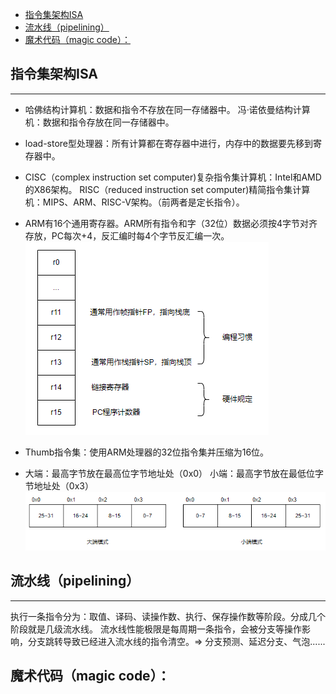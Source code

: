 <!-- @import "[TOC]" {cmd="toc" depthFrom=1 depthTo=6 orderedList=false} -->

<!-- code_chunk_output -->

- [指令集架构ISA](#指令集架构isa)
- [流水线（pipelining）](#流水线pipelining)
- [魔术代码（magic code）：](#魔术代码magic-code)

<!-- /code_chunk_output -->


## 指令集架构ISA
----

- 哈佛结构计算机：数据和指令不存放在同一存储器中。
    冯·诺依曼结构计算机：数据和指令存放在同一存储器中。

- load-store型处理器：所有计算都在寄存器中进行，内存中的数据要先移到寄存器中。

- CISC（complex instruction set computer)复杂指令集计算机：Intel和AMD的X86架构。
    RISC（reduced instruction set computer)精简指令集计算机：MIPS、ARM、RISC-V架构。（前两者是定长指令）。

- ARM有16个通用寄存器。ARM所有指令和字（32位）数据必须按4字节对齐存放，PC每次+4，反汇编时每4个字节反汇编一次。
![ARM通用寄存器](pic/ARM%E9%80%9A%E7%94%A8%E5%AF%84%E5%AD%98%E5%99%A8.png)

- Thumb指令集：使用ARM处理器的32位指令集并压缩为16位。

- 大端：最高字节放在最高位字节地址处（0x0）
    小端：最高字节放在最低位字节地址处（0x3）
![大端小端](pic/%E5%A4%A7%E7%AB%AF%E5%B0%8F%E7%AB%AF.png)


## 流水线（pipelining）
----

执行一条指令分为：取值、译码、读操作数、执行、保存操作数等阶段。分成几个阶段就是几级流水线。
流水线性能极限是每周期一条指令，会被分支等操作影响，分支跳转导致已经进入流水线的指令清空。$\Rightarrow$ 分支预测、延迟分支、气泡......


## 魔术代码（magic code）：
